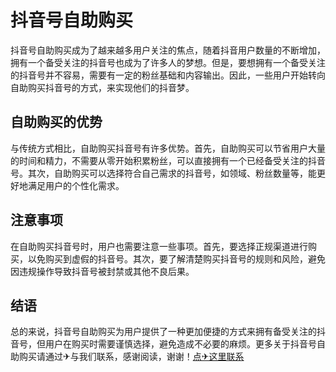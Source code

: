 # 抖音号自助购买

抖音号自助购买成为了越来越多用户关注的焦点，随着抖音用户数量的不断增加，拥有一个备受关注的抖音号也成为了许多人的梦想。但是，要想拥有一个备受关注的抖音号并不容易，需要有一定的粉丝基础和内容输出。因此，一些用户开始转向自助购买抖音号的方式，来实现他们的抖音梦。

## 自助购买的优势

与传统方式相比，自助购买抖音号有许多优势。首先，自助购买可以节省用户大量的时间和精力，不需要从零开始积累粉丝，可以直接拥有一个已经备受关注的抖音号。其次，自助购买可以选择符合自己需求的抖音号，如领域、粉丝数量等，能更好地满足用户的个性化需求。

## 注意事项

在自助购买抖音号时，用户也需要注意一些事项。首先，要选择正规渠道进行购买，以免购买到虚假的抖音号。其次，要了解清楚购买抖音号的规则和风险，避免因违规操作导致抖音号被封禁或其他不良后果。

## 结语

总的来说，抖音号自助购买为用户提供了一种更加便捷的方式来拥有备受关注的抖音号，但用户在购买时需要谨慎选择，避免造成不必要的麻烦。更多关于抖音号自助购买请通过✈与我们联系，感谢阅读，谢谢！[点✈这里联系](https://jiema.k02.cc)